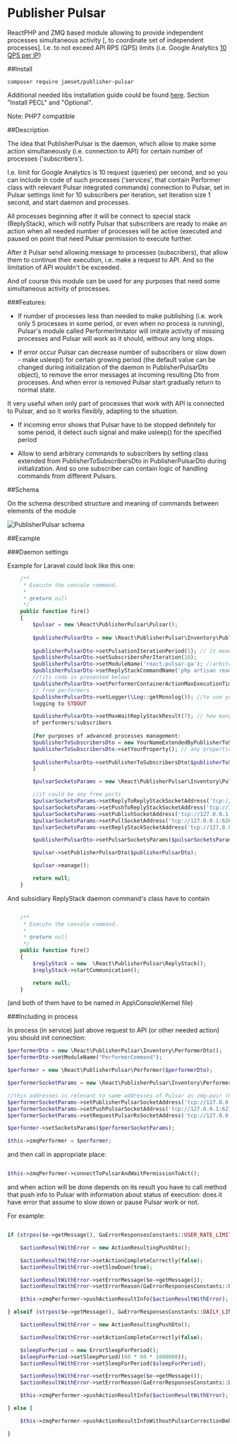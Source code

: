# Publisher Pulsar
ReactPHP and ZMQ based module allowing to provide independent processes simultaneous activity 
\[, to coordinate set of independent processes\]. 
I.e. to not exceed API RPS (QPS) limits 
(i.e. Google Analytics [10 QPS per IP](https://developers.google.com/analytics/devguides/config/mgmt/v3/limits-quotas))

##Install

`composer require jamset/publisher-pulsar`

Additional needed libs installation guide could be found [here](https://github.com/jamset/gearman-conveyor/blob/master/docs/environment.md). 
Section "Install PECL" and "Optional".

Note: PHP7 compatible

##Description

The idea that PublisherPulsar is the daemon, which allow to make some action simultaneously (i.e. connection to API) 
for certain number of processes ('subscribers'). 

I.e. limit for Google Analytics is 10 request (queries) per second, and so you can include in code of such processes ('services',
that contain Performer class with relevant Pulsar integrated commands) connection to Pulsar, set in Pulsar settings 
limit for 10 subscribers per iteration, set iteration size 1 second, and start daemon and processes. 

All processes beginning after it will be connect to special stack (ReplyStack), which will notify Pulsar that subscribers 
are ready to make an action when all needed number of processes
will be active (executed and paused on point that need Pulsar permission to execute further.

After it Pulsar send allowing message to processes (subscribers), that allow them to continue their execution, i.e. 
make a request to API. And so the limitation of API wouldn't be exceeded.

And of course this module can be used for any purposes that need some simultaneous activity of processes.

###Features:

- If number of processes less than needed to make publishing (i.e. work only 5 processes in some period, or even when 
no process is running), Pulsar's module called PerformerImitator will imitate activity of missing processes and Pulsar 
will work as it should, without any long stops. 

- If error occur Pulsar can decrease number of subscribers or slow down - make usleep() for certain growing period 
(the default value can be changed during 
initialization of the daemon in PublisherPulsarDto object), to remove the error messages at incoming resulting Dto from 
processes. And when error is
 removed Pulsar start gradually return to normal state.
 
 It very useful when only part of processes that work with API is connected to Pulsar, and so it works flexibly, 
 adapting to the situation.

- If incoming error shows that Pulsar have to be stopped definitely for some period, it detect such signal and make usleep() for the 
specified period

- Allow to send arbitrary commands to subscribers by setting class extended from PublisherToSubscribersDto in PublisherPulsarDto
 during initialization. And so one subscriber can contain logic of handling commands from different Pulsars.

##Schema

On the schema described structure and meaning of commands between elements of the module

![PublisherPulsar schema](https://github.com/jamset/publisher-pulsar/raw/master/images/publisher-pulsar-schema.jpg)

##Example

###Daemon settings

Example for Laravel could look like this one:

```php
    /**
     * Execute the console command.
     *
     * @return null
     */
    public function fire()
    {
        $pulsar = new \React\PublisherPulsar\Pulsar();
        
        $publisherPulsarDto = new \React\PublisherPulsar\Inventory\PublisherPulsarDto();
        
        $publisherPulsarDto->setPulsationIterationPeriod(1); // it means that Pulsar's publishing would be no less than 1 second
        $publisherPulsarDto->setSubscribersPerIteration(10); 
        $publisherPulsarDto->setModuleName('react:pulsar-ga'); //arbitrary name
        $publisherPulsarDto->setReplyStackCommandName('php artisan react:pulsar-reply-stack'); // address of subsidiary command 
        //(its code is presented below)
        $publisherPulsarDto->setPerformerContainerActionMaxExecutionTime(7); // how many seconds Pulsar will wait resulting message 
        // from performers
        $publisherPulsarDto->setLogger(\Log::getMonolog()); //to use your StreamHandlers. If won't set will be used Logger with putting all
        logging to STDOUT

        $publisherPulsarDto->setMaxWaitReplyStackResult(7); // how many seconds Pulsar will wait connection of needed number
        of performers/subscribers
        
        [For purposes of advanced processes management:
        $publisherToSubscribersDto = new YourNameExtendedByPublisherToSubscribersDto(); 
        $publisherToSubscribersDto->setYourProperty(); // any properties that can influence on performer execution logic
        
        $publisherPulsarDto->setPublisherToSubscribersDto($publisherToSubscribersDto);  
        ]      

        $pulsarSocketsParams = new \React\PublisherPulsar\Inventory\PulsarSocketsParamsDto();

        //it could be any free ports
        $pulsarSocketsParams->setReplyToReplyStackSocketAddress('tcp://127.0.0.1:6261');
        $pulsarSocketsParams->setPushToReplyStackSocketAddress('tcp://127.0.0.1:6262');
        $pulsarSocketsParams->setPublishSocketAddress('tcp://127.0.0.1:6263');
        $pulsarSocketsParams->setPullSocketAddress('tcp://127.0.0.1:6264');
        $pulsarSocketsParams->setReplyStackSocketAddress('tcp://127.0.0.1:6265');

        $publisherPulsarDto->setPulsarSocketsParams($pulsarSocketsParams);

        $pulsar->setPublisherPulsarDto($publisherPulsarDto);

        $pulsar->manage();

        return null;
    }

```

And subsidiary ReplyStack daemon command's class have to contain

```php

    /**
     * Execute the console command.
     *
     * @return null
     */
    public function fire()
    {
        $replyStack = new  \React\PublisherPulsar\ReplyStack();
        $replyStack->startCommunication();

        return null;
    }

```

(and both of them have to be named in App\Console\Kernel file)

###Including in process

In process (in service) just above request to API (or other needed action) you should init connection:
 
 ```php
 $performerDto = new \React\PublisherPulsar\Inventory\PerformerDto();
 $performerDto->setModuleName("PerformerCommand");
 
 $performer = new \React\PublisherPulsar\Performer($performerDto);
 
 $performerSocketParams = new \React\PublisherPulsar\Inventory\PerformerSocketsParamsDto();
 
 //this addresses is relevant to same addresses of Pulsar as zmq-pair (Publish/Subscribe, Push/Pull, Request/Reply)
 $performerSocketParams->setPublisherPulsarSocketAddress('tcp://127.0.0.1:6273');
 $performerSocketParams->setPushPulsarSocketAddress('tcp://127.0.0.1:6274');
 $performerSocketParams->setRequestPulsarRsSocketAddress('tcp://127.0.0.1:6275');
 
 $performer->setSocketsParams($performerSocketParams);
 
 $this->zmqPerformer = $performer; 
 ```
  
 and then call in appropriate place:

```php

$this->zmqPerformer->connectToPulsarAndWaitPermissionToAct();
```

and when action will be done depends on its result you have to call method that push info to Pulsar with information 
about status of execution: does it have error that assume to slow down or pause Pulsar work or not.

For example:

```php

if (strpos($e->getMessage(), GaErrorResponsesConstants::USER_RATE_LIMIT_EXCEEDED) !== false) {

    $actionResultWithError = new ActionResultingPushDto();

    $actionResultWithError->setActionCompleteCorrectly(false);
    $actionResultWithError->setSlowDown(true);

    $actionResultWithError->setErrorMessage($e->getMessage());
    $actionResultWithError->setErrorReason(GaErrorResponsesConstants::USER_RATE_LIMIT_EXCEEDED);

    $this->zmqPerformer->pushActionResultInfo($actionResultWithError);

} elseif (strpos($e->getMessage(), GaErrorResponsesConstants::DAILY_LIMIT_EXCEEDED) !== false) {

    $actionResultWithError = new ActionResultingPushDto();

    $actionResultWithError->setActionCompleteCorrectly(false);

    $sleepForPeriod = new ErrorSleepForPeriod();
    $sleepForPeriod->setSleepPeriod((60 * 60 * 1000000));
    $actionResultWithError->setSleepForPeriod($sleepForPeriod);

    $actionResultWithError->setErrorMessage($e->getMessage());
    $actionResultWithError->setErrorReason(GaErrorResponsesConstants::DAILY_LIMIT_EXCEEDED);

    $this->zmqPerformer->pushActionResultInfo($actionResultWithError);

} else {

    $this->zmqPerformer->pushActionResultInfoWithoutPulsarCorrectionBehavior();

}


```
